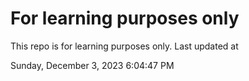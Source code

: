 # For learning purposes only
This repo is for learning purposes only.
Last updated at

Sunday, December 3, 2023 6:04:47 PM

